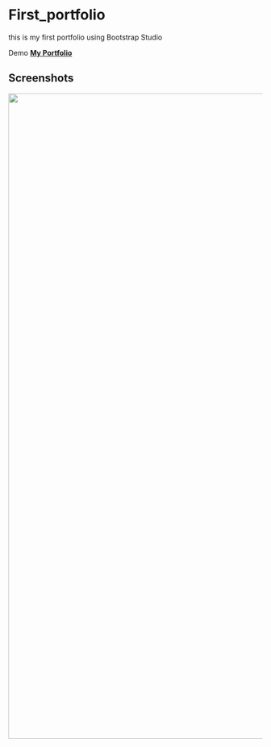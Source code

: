 # First_portfolio
this is my first portfolio using Bootstrap Studio

Demo **[My Portfolio](https://hamza-ezzahiry.github.io/First_portfolio/index.html)**

## Screenshots

<img src="https://i.imgur.com/Im4Tgyn.png" width="1280" />
